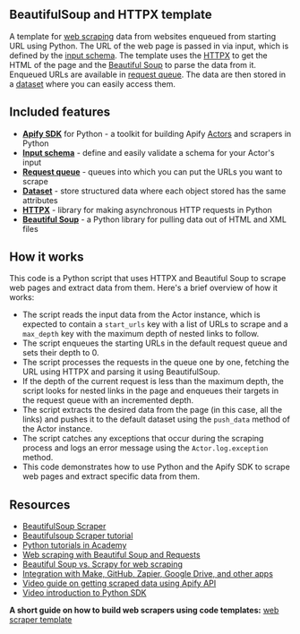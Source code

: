 ## BeautifulSoup and HTTPX template

A template for [web scraping](https://apify.com/web-scraping) data from websites enqueued from starting URL using Python. The URL of the web page is passed in via input, which is defined by the [input schema](https://docs.apify.com/platform/actors/development/input-schema). The template uses the [HTTPX](https://www.python-httpx.org) to get the HTML of the page and the [Beautiful Soup](https://www.crummy.com/software/BeautifulSoup/bs4/doc/) to parse the data from it. Enqueued URLs are available in [request queue](https://docs.apify.com/sdk/python/reference/class/RequestQueue). The data are then stored in a [dataset](https://docs.apify.com/platform/storage/dataset) where you can easily access them.

## Included features

- **[Apify SDK](https://docs.apify.com/sdk/python/)** for Python - a toolkit for building Apify [Actors](https://apify.com/actors) and scrapers in Python
- **[Input schema](https://docs.apify.com/platform/actors/development/input-schema)** - define and easily validate a schema for your Actor's input
- **[Request queue](https://docs.apify.com/sdk/python/docs/concepts/storages#working-with-request-queues)** - queues into which you can put the URLs you want to scrape
- **[Dataset](https://docs.apify.com/sdk/python/docs/concepts/storages#working-with-datasets)** - store structured data where each object stored has the same attributes
- **[HTTPX](https://www.python-httpx.org)** - library for making asynchronous HTTP requests in Python
- **[Beautiful Soup](https://www.crummy.com/software/BeautifulSoup/bs4/doc/)** - a Python library for pulling data out of HTML and XML files

## How it works

This code is a Python script that uses HTTPX and Beautiful Soup to scrape web pages and extract data from them. Here's a brief overview of how it works:

- The script reads the input data from the Actor instance, which is expected to contain a `start_urls` key with a list of URLs to scrape and a `max_depth` key with the maximum depth of nested links to follow.
- The script enqueues the starting URLs in the default request queue and sets their depth to 0.
- The script processes the requests in the queue one by one, fetching the URL using HTTPX and parsing it using BeautifulSoup.
- If the depth of the current request is less than the maximum depth, the script looks for nested links in the page and enqueues their targets in the request queue with an incremented depth.
- The script extracts the desired data from the page (in this case, all the links) and pushes it to the default dataset using the `push_data` method of the Actor instance.
- The script catches any exceptions that occur during the scraping process and logs an error message using the `Actor.log.exception` method.
- This code demonstrates how to use Python and the Apify SDK to scrape web pages and extract specific data from them.

## Resources

- [BeautifulSoup Scraper](https://apify.com/apify/beautifulsoup-scraper)
- [Beautifulsoup Scraper tutorial](https://www.youtube.com/watch?v=1KqLLuIW6MA)
- [Python tutorials in Academy](https://docs.apify.com/academy/python)
- [Web scraping with Beautiful Soup and Requests](https://blog.apify.com/web-scraping-with-beautiful-soup/)
- [Beautiful Soup vs. Scrapy for web scraping](https://blog.apify.com/beautiful-soup-vs-scrapy-web-scraping/)
- [Integration with Make, GitHub, Zapier, Google Drive, and other apps](https://apify.com/integrations)
- [Video guide on getting scraped data using Apify API](https://www.youtube.com/watch?v=ViYYDHSBAKM)
- [Video introduction to Python SDK](https://www.youtube.com/watch?v=C8DmvJQS3jk)

**A short guide on how to build web scrapers using code templates:**
[web scraper template](https://www.youtube.com/watch?v=u-i-Korzf8w)

